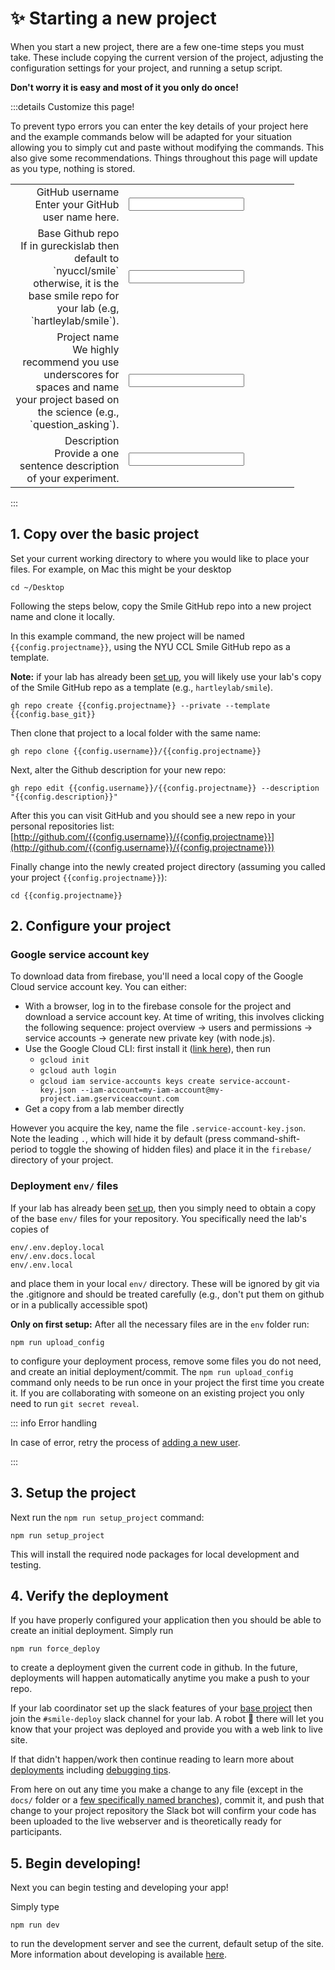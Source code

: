 <script setup>
import { reactive, computed } from 'vue'

const config = reactive({
    username: 'ghuser',
    projectname: 'my_cool_project',
    description: 'my new research project',
    base_git: 'nyuccl/smile'
})
</script>

<style lang="css">
.vp-doc  label {
    font-weight: bold;
    font-size: 1.1em;
    color: #42b883;
}
.vp-doc input {
    border: 1px;
    width: 90%;
    font-size: 1.1em;
    background-color: white;
    border: 1px solid #999;
    padding: 5px;
    padding-left: 10px;
    color: rgb(84, 84, 84);
}
.form {
    width: 90%;
    border-collapse:collapse;
    border: 0px;
}

.label {
    text-align: right;
    border: none;
}
.data {
    width: 60%;
    border: none;
}
.vp-doc td {
    vertical-align:top;
    border: none;
    font-size: 1em;
}
.vp-doc tr {
    border: none;
    font-size: 1em;
}
.vp-doc table {
    overflow-x: none;
    width: 90%;
    padding-left: 10px;
    padding-right: 20px;
    margin-right: 10px;
    margin-left: 0px;
}
</style>

# :sparkles: Starting a new project

When you start a new project, there are a few one-time steps you must take.
These include copying the current version of the <SmileText/> project, adjusting
the configuration settings for your project, and running a setup script.

**Don't worry it is easy and most of it you only do once!**

:::details Customize this page!

To prevent typo errors you can enter the key details of your project here and
the example commands below will be adapted for your situation allowing you to
simply cut and paste without modifying the commands. This also give some
recommendations. Things throughout this page will update as you type, nothing is
stored.

<table class="form">
    <tbody>
        <tr>
            <td class="label">
                <label for="username">GitHub username</label><br>
                Enter your GitHub user name here.
            </td>
            <td class="data">
                <input id="username" type="text" v-model="config.username" />
            </td>
        </tr>
        <tr>
            <td class="label">
                <label for="base_git">Base Github repo</label><br>
                If in gureckislab then default to `nyuccl/smile` otherwise, it is the base smile repo for your lab (e.g, `hartleylab/smile`).
            </td>
            <td class="data">
                <input id="base_git" type="text" v-model="config.base_git" />
            </td>
        </tr>
        <tr>
            <td class="label">
                <label for="projectname">Project name</label><br>
                We highly recommend you use underscores for spaces and name your project based on 
        the science (e.g., `question_asking`).
            </td>
            <td class="data">
                <input id="projectname" type="text" v-model="config.projectname" />
            </td>
        </tr>
        <tr>
            <td class="label">
                <label for="description">Description</label><br>
                Provide a one sentence description of your experiment.
            </td>
            <td class="data">
                <input id="description" type="text" v-model="config.description" />
            </td>
        </tr>
    </tbody>
</table>

:::

## 1. Copy over the basic project

Set your current working directory to where you would like to place your files.
For example, on Mac this might be your desktop

```
cd ~/Desktop
```

Following the steps below, copy the Smile GitHub repo into a new project name
and clone it locally.

In this example command, the new project will be named `{{config.projectname}}`,
using the NYU CCL Smile GitHub repo as a template.

**Note:** if your lab has already been [set up](/labconfig), you will likely use
your lab's copy of the Smile GitHub repo as a template (e.g.,
`hartleylab/smile`).

<div class="language-js"><pre><code><span class="line">gh repo create {{config.projectname}} --private --template {{config.base_git}}</span></code></pre></div>

Then clone that project to a local folder with the same name:

<div class="language-"><pre><code><span class="line">gh repo clone {{config.username}}/{{config.projectname}}</span></code></pre></div>

Next, alter the Github description for your new repo:

<div class="language-"><pre><code><span class="line">gh repo edit {{config.username}}/{{config.projectname}} --description "{{config.description}}"</span></code></pre></div>

After this you can visit GitHub and you should see a new repo in your personal
repositories list:
[http://github.com/{{config.username}}/{{config.projectname}}](http://github.com/{{config.username}}/{{config.projectname}})

Finally change into the newly created project directory (assuming you called
your project `{{config.projectname}}`):

<div class="language-"><pre><code><span class="line">cd {{config.projectname}}</span></code></pre></div>

## 2. Configure your project

### Google service account key

To download data from firebase, you'll need a local copy of the Google Cloud
service account key. You can either:

- With a browser, log in to the firebase console for the project and download a
  service account key. At time of writing, this involves clicking the following
  sequence: project overview -> users and permissions -> service accounts ->
  generate new private key (with node.js).
- Use the Google Cloud CLI: first install it
  ([link here](https://cloud.google.com/sdk/docs/install)), then run
  - `gcloud init`
  - `gcloud auth login`
  - `gcloud iam service-accounts keys create service-account-key.json --iam-account=my-iam-account@my-project.iam.gserviceaccount.com`
- Get a copy from a lab member directly

However you acquire the key, name the file `.service-account-key.json`. Note the
leading `.`, which will hide it by default (press command-shift-period to toggle
the showing of hidden files) and place it in the `firebase/` directory of your
project.

### Deployment `env/` files

If your lab has already been [set up](/labconfig), then you simply need to
obtain a copy of the base `env/` files for your repository. You specifically
need the lab's copies of

```
env/.env.deploy.local
env/.env.docs.local
env/.env.local
```

and place them in your local `env/` directory. These will be ignored by git via
the .gitignore and should be treated carefully (e.g., don't put them on github
or in a publically accessible spot)

**Only on first setup:** After all the necessary files are in the `env` folder
run:

```
npm run upload_config
```

to configure your deployment process, remove some files you do not need, and
create an initial deployment/commit. The `npm run upload_config` command only
needs to be run once in your project the first time you create it. If you are
collaborating with someone on an existing project you only need to run
`git secret reveal`.

::: info Error handling

In case of error, retry the process of [adding a new user](/adduser).

:::

## 3. Setup the project

Next run the `npm run setup_project` command:

```
npm run setup_project
```

This will install the required node packages for local development and testing.

## 4. Verify the deployment

If you have properly configured your application then you should be able to
create an initial deployment. Simply run

```
npm run force_deploy
```

to create a deployment given the current code in github. In the future,
deployments will happen automatically anytime you make a push to your repo.

If your lab coordinator set up the slack features of your
[base project](/labconfig) then join the `#smile-deploy` slack channel for your
lab. A robot :robot: there will let you know that your project was deployed and
provide you with a web link to live site.

If that didn't happen/work then continue reading to learn more about
[deployments](/deploying) including
[debugging tips](/deploying#debugging-deployment-issues).

From here on out any time you make a change to any file (except in the `docs/`
folder or a
[few specifically named branches](/deploying#what-commits-trigger-a-deployment)),
commit it, and push that change to your project repository the Slack bot will
confirm your code has been uploaded to the live webserver and is theoretically
ready for participants.

## 5. Begin developing!

Next you can begin testing and developing your app!

Simply type

```
npm run dev
```

to run the development server and see the current, default setup of the site.
More information about developing is available [here](/developing).
